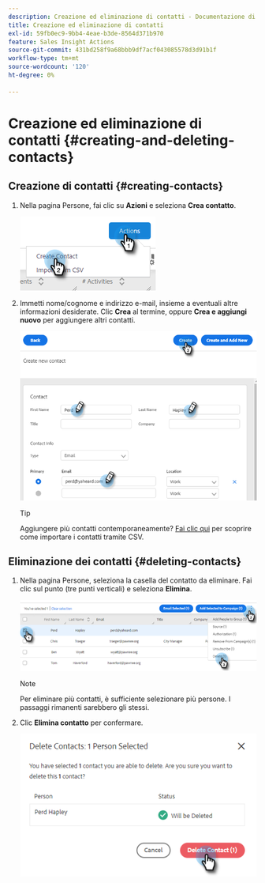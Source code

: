 ```yaml
---
description: Creazione ed eliminazione di contatti - Documentazione di Marketo - Documentazione del prodotto
title: Creazione ed eliminazione di contatti
exl-id: 59fb0ec9-9bb4-4eae-b3de-8564d371b970
feature: Sales Insight Actions
source-git-commit: 431bd258f9a68bbb9df7acf043085578d3d91b1f
workflow-type: tm+mt
source-wordcount: '120'
ht-degree: 0%

---
```


# Creazione ed eliminazione di contatti {#creating-and-deleting-contacts}

## Creazione di contatti {#creating-contacts}

1. Nella pagina Persone, fai clic su **Azioni** e seleziona **Crea contatto**.

   ![](assets/creating-and-deleting-contacts-1.png)

1. Immetti nome/cognome e indirizzo e-mail, insieme a eventuali altre informazioni desiderate. Clic **Crea** al termine, oppure **Crea e aggiungi nuovo** per aggiungere altri contatti.

   ![](assets/creating-and-deleting-contacts-2.png)

   >[!TIP]
   >
   >Aggiungere più contatti contemporaneamente? [Fai clic qui](/help/marketo/product-docs/marketo-sales-insight/actions/people/managing-contacts/import-contacts-via-csv.md) per scoprire come importare i contatti tramite CSV.

## Eliminazione dei contatti {#deleting-contacts}

1. Nella pagina Persone, seleziona la casella del contatto da eliminare. Fai clic sul punto (tre punti verticali) e seleziona **Elimina**.

   ![](assets/creating-and-deleting-contacts-3.png)

   >[!NOTE]
   >
   >Per eliminare più contatti, è sufficiente selezionare più persone. I passaggi rimanenti sarebbero gli stessi.

1. Clic **Elimina contatto** per confermare.

   ![](assets/creating-and-deleting-contacts-4.png)
